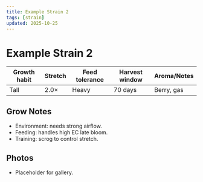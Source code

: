 ```yaml
---
title: Example Strain 2
tags: [strain]
updated: 2025-10-25
---
```

# Example Strain 2

Growth habit | Stretch | Feed tolerance | Harvest window | Aroma/Notes  
--- | --- | --- | --- | ---  
Tall | 2.0× | Heavy | 70 days | Berry, gas

## Grow Notes
- Environment: needs strong airflow.  
- Feeding: handles high EC late bloom.  
- Training: scrog to control stretch.

## Photos
- Placeholder for gallery.
